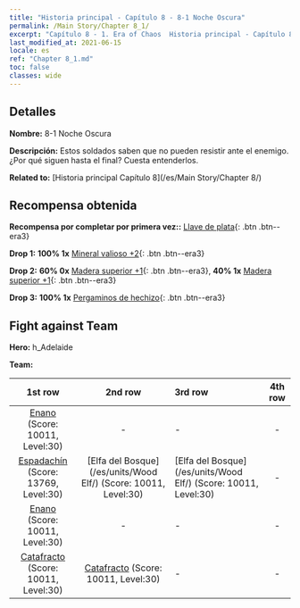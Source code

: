 ```yaml
---
title: "Historia principal - Capítulo 8 - 8-1 Noche Oscura"
permalink: /Main Story/Chapter 8_1/
excerpt: "Capítulo 8 - 1. Era of Chaos  Historia principal - Capítulo 8_1. 8-1 Noche Oscura"
last_modified_at: 2021-06-15
locale: es
ref: "Chapter 8_1.md"
toc: false
classes: wide
---
```


## Detalles

 **Nombre:** 8-1 Noche Oscura

 **Descripción:** Estos soldados saben que no pueden resistir ante el enemigo. ¿Por qué siguen hasta el final? Cuesta entenderlos.

 **Related to:** [Historia principal Capítulo 8](/es/Main Story/Chapter 8/)

## Recompensa obtenida

 **Recompensa por completar por primera vez::** [Llave de plata](/ItemsES/con_693/){: .btn .btn--era3}

 **Drop 1:** **100% 1x** [Mineral valioso +2](/ItemsES/mat_26/){: .btn .btn--era3}

 **Drop 2:** **60% 0x** [Madera superior +1](/ItemsES/mat_20/){: .btn .btn--era3}, **40% 1x** [Madera superior +1](/ItemsES/mat_20/){: .btn .btn--era3}

 **Drop 3:** **100% 1x** [Pergaminos de hechizo](/ItemsES/con_694/){: .btn .btn--era3}


## Fight against Team
 **Hero:** h_Adelaide

 **Team:**


  | 1st row | 2nd row | 3rd row | 4th row |
  |:----:|:----:|:----|:----:|
  | [Enano](/es/units/Dwarf/) (Score: 10011, Level:30)  | - | - | - |
  | [Espadachín](/es/units/Swordsman/) (Score: 13769, Level:30)  | [Elfa del Bosque](/es/units/Wood Elf/) (Score: 10011, Level:30)  | [Elfa del Bosque](/es/units/Wood Elf/) (Score: 10011, Level:30)  | - |
  | [Enano](/es/units/Dwarf/) (Score: 10011, Level:30)  | - | - | - |
  | [Catafracto](/es/units/Cavalier/) (Score: 10011, Level:30)  | [Catafracto](/es/units/Cavalier/) (Score: 10011, Level:30)  | - | - |



